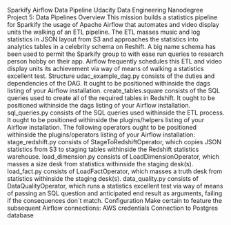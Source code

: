 Sparkify Airflow Data Pipeline
Udacity Data Engineering Nanodegree Project 5: Data Pipelines 
 Overview
This mission builds a statistics pipeline for Sparkify the usage of Apache Airflow that automates and video display units the walking of an ETL pipeline. 
 The ETL masses music and log statistics in JSON layout from S3 and approaches the statistics into analytics tables in a celebrity schema on Reshift. A big name schema has been used to permit the Sparkify group to with ease run queries to research person hobby on their app. Airflow frequently schedules this ETL and video display units its achievement via way of means of walking a statistics excellent test. 
 Structure
udac_example_dag.py consists of the duties and dependencies of the DAG. It ought to be positioned withinside the dags listing of your Airflow installation.
create_tables.square consists of the SQL queries used to create all of the required tables in Redshift. It ought to be positioned withinside the dags listing of your Airflow installation.
sql_queries.py consists of the SQL queries used withinside the ETL process. It ought to be positioned withinside the plugins/helpers listing of your Airflow installation.
The following operators ought to be positioned withinside the plugins/operators listing of your Airflow installation: 
 stage_redshift.py consists of StageToRedshiftOperator, which copies JSON statistics from S3 to staging tables withinside the Redshift statistics warehouse.
load_dimension.py consists of LoadDimensionOperator, which masses a size desk from statistics withinside the staging desk(s).
load_fact.py consists of LoadFactOperator, which masses a truth desk from statistics withinside the staging desk(s).
data_quality.py consists of DataQualityOperator, which runs a statistics excellent test via way of means of passing an SQL question and anticipated end result as arguments, failing if the consequences don`t match.
Configuration
Make certain to feature the subsequent Airflow connections:
AWS credentials
Connection to Postgres database